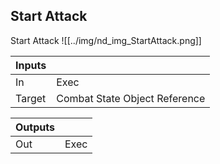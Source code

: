 ## Start Attack
Start Attack
![[../img/nd_img_StartAttack.png]]

|Inputs||
|--|--|
| In | Exec |
| Target | Combat State Object Reference |

|Outputs||
|--|--|
| Out | Exec |
